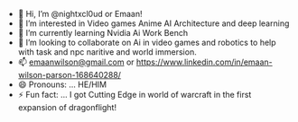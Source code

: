 - 👋 Hi, I’m @nightxcl0ud or Emaan!
- 👀 I’m interested in Video games Anime AI Architecture and deep learning
- 🌱 I’m currently learning Nvidia Ai Work Bench
- 💞️ I’m looking to collaborate on Ai in video games and robotics to help with task and npc naritive and world immersion.
- 📫 emaanwilson@gmail.com or https://www.linkedin.com/in/emaan-wilson-parson-168640288/
- 😄 Pronouns: ... HE/HIM
- ⚡ Fun fact: ... I got Cutting Edge in world of warcraft in the first expansion of dragonflight! 

<!---
nightxcl0ud/nightxcl0ud is a ✨ special ✨ repository because its `README.md` (this file) appears on your GitHub profile.
You can click the Preview link to take a look at your changes.
--->
